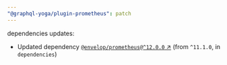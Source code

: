 ```yaml
---
"@graphql-yoga/plugin-prometheus": patch
---
```

dependencies updates:
  - Updated dependency [`@envelop/prometheus@^12.0.0` ↗︎](https://www.npmjs.com/package/@envelop/prometheus/v/12.0.0) (from `^11.1.0`, in `dependencies`)
